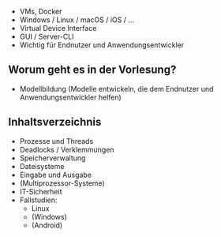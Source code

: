 - VMs, Docker
- Windows / Linux / macOS / iOS / …
- Virtual Device Interface
- GUI / Server-CLI
- Wichtig für Endnutzer und Anwendungsentwickler

## Worum geht es in der Vorlesung?
- Modellbildung (Modelle entwickeln, die dem Endnutzer und Anwendungsentwickler helfen)

## Inhaltsverzeichnis
- Prozesse und Threads
- Deadlocks / Verklemmungen
- Speicherverwaltung
- Dateisysteme
- Eingabe und Ausgabe
- (Multiprozessor-Systeme)
- IT-Sicherheit
- Fallstudien:
	- Linux
	- (Windows)
	- (Android)
